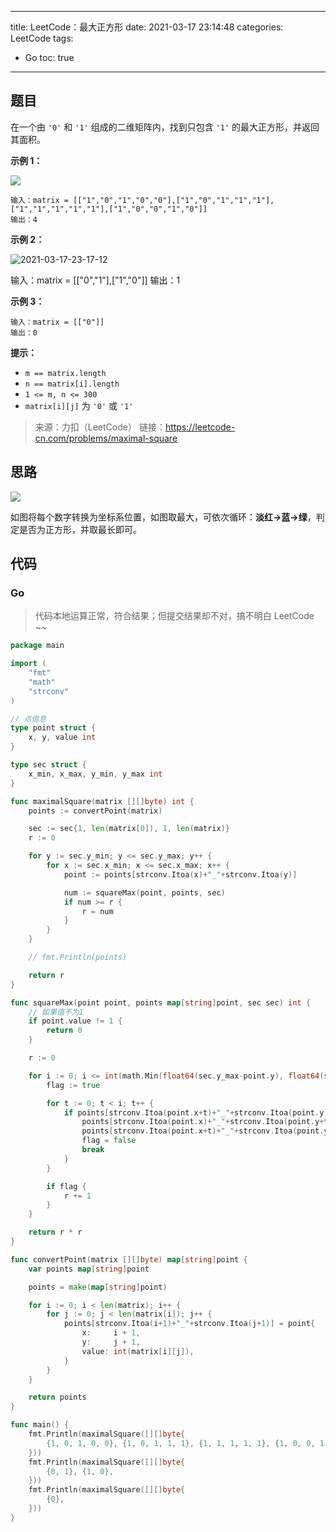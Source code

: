 ----
title: LeetCode：最大正方形
date: 2021-03-17 23:14:48
categories: LeetCode
tags: 
- Go
toc: true
----

## 题目

在一个由 `'0'` 和 `'1'` 组成的二维矩阵内，找到只包含 `'1'` 的最大正方形，并返回其面积。

**示例 1：**

![](https://s.flc.io/2021-03-17-23-16-55.png)

```
输入：matrix = [["1","0","1","0","0"],["1","0","1","1","1"],["1","1","1","1","1"],["1","0","0","1","0"]]
输出：4
```

<!-- more -->

**示例 2：**

![2021-03-17-23-17-12](https://s.flc.io/2021-03-17-23-17-12.png)

输入：matrix = [["0","1"],["1","0"]]
输出：1

**示例 3：**

```
输入：matrix = [["0"]]
输出：0
```

**提示：**

- `m == matrix.length`
- `n == matrix[i].length`
- `1 <= m, n <= 300`
- `matrix[i][j]` 为 `'0'` 或 `'1'`

> 来源：力扣（LeetCode）
> 链接：https://leetcode-cn.com/problems/maximal-square

## 思路

![](https://s.flc.io/2021-03-17-23-21-28.png)

如图将每个数字转换为坐标系位置，如图取最大，可依次循环：**淡红→蓝→绿**，判定是否为正方形，并取最长即可。

## 代码

### Go

> 代码本地运算正常，符合结果；但提交结果却不对，搞不明白 LeetCode ~~

```go
package main

import (
	"fmt"
	"math"
	"strconv"
)

// 点信息
type point struct {
	x, y, value int
}

type sec struct {
	x_min, x_max, y_min, y_max int
}

func maximalSquare(matrix [][]byte) int {
	points := convertPoint(matrix)

	sec := sec{1, len(matrix[0]), 1, len(matrix)}
	r := 0

	for y := sec.y_min; y <= sec.y_max; y++ {
		for x := sec.x_min; x <= sec.x_max; x++ {
			point := points[strconv.Itoa(x)+"_"+strconv.Itoa(y)]

			num := squareMax(point, points, sec)
			if num >= r {
				r = num
			}
		}
	}

	// fmt.Println(points)

	return r
}

func squareMax(point point, points map[string]point, sec sec) int {
	// 如果值不为1
	if point.value != 1 {
		return 0
	}

	r := 0

	for i := 0; i <= int(math.Min(float64(sec.y_max-point.y), float64(sec.x_max-point.x))); i++ {
		flag := true

		for t := 0; t < i; t++ {
			if points[strconv.Itoa(point.x+t)+"_"+strconv.Itoa(point.y)].value != 1 ||
				points[strconv.Itoa(point.x)+"_"+strconv.Itoa(point.y+t)].value != 1 ||
				points[strconv.Itoa(point.x+t)+"_"+strconv.Itoa(point.y+t)].value != 1 {
				flag = false
				break
			}
		}

		if flag {
			r += 1
		}
	}

	return r * r
}

func convertPoint(matrix [][]byte) map[string]point {
	var points map[string]point

	points = make(map[string]point)

	for i := 0; i < len(matrix); i++ {
		for j := 0; j < len(matrix[i]); j++ {
			points[strconv.Itoa(i+1)+"_"+strconv.Itoa(j+1)] = point{
				x:     i + 1,
				y:     j + 1,
				value: int(matrix[i][j]),
			}
		}
	}

	return points
}

func main() {
	fmt.Println(maximalSquare([][]byte{
		{1, 0, 1, 0, 0}, {1, 0, 1, 1, 1}, {1, 1, 1, 1, 1}, {1, 0, 0, 1, 0},
	}))
	fmt.Println(maximalSquare([][]byte{
		{0, 1}, {1, 0},
	}))
	fmt.Println(maximalSquare([][]byte{
		{0},
	}))
}

```